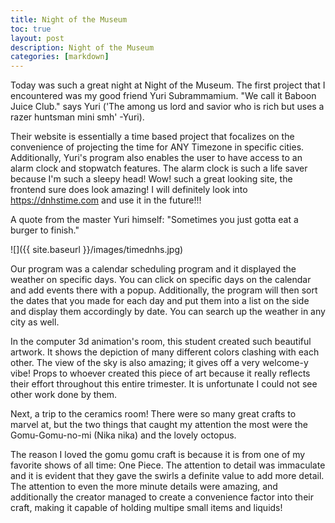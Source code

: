 ```yaml
---
title: Night of the Museum
toc: true
layout: post
description: Night of the Museum
categories: [markdown]
---
```


Today was such a great night at Night of the Museum. The first project that I encountered was my good friend Yuri Subrammamium. "We call it Baboon Juice Club." says Yuri ('The among us lord and savior who is rich but uses a razer huntsman mini smh' -Yuri).

Their website is essentially a time based project that focalizes on the convenience of projecting the time for ANY Timezone in specific cities. Additionally, Yuri's program also enables the user to have access to an alarm clock and stopwatch features. The alarm clock is such a life saver because I'm such a sleepy head! Wow! such a great looking site, the frontend sure does look amazing! I will definitely look into https://dnhstime.com and use it in the future!!!

A quote from the master Yuri himself: "Sometimes you just gotta eat a burger to finish."

![]({{ site.baseurl }}/images/timednhs.jpg)


Our program was a calendar scheduling program and it displayed the weather on specific days. You can click on specific days on the calendar and add events there with a popup. Additionally, the program will then sort the dates that you made for each day and put them into a list on the side and display them accordingly by date. You can search up the weather in any city as well.

In the computer 3d animation's room, this student created such beautiful artwork. It shows the depiction of many different colors clashing with each other. The view of the sky is also amazing; it gives off a very welcome-y vibe! Props to whoever created this piece of art because it really reflects their effort throughout this entire trimester. It is unfortunate I could not see other work done by them.



Next, a trip to the ceramics room! There were so many great crafts to marvel at, but the two things that caught my attention the most were the Gomu-Gomu-no-mi (Nika nika) and the lovely octopus.

The reason I loved the gomu gomu craft is because it is from one of my favorite shows of all time: One Piece. The attention to detail was immaculate and it is evident that they gave the swirls a definite value to add more detail. The attention to even the more minute details were amazing, and additionally the creator managed to create a convenience factor into their craft, making it capable of holding multipe small items and liquids! 

